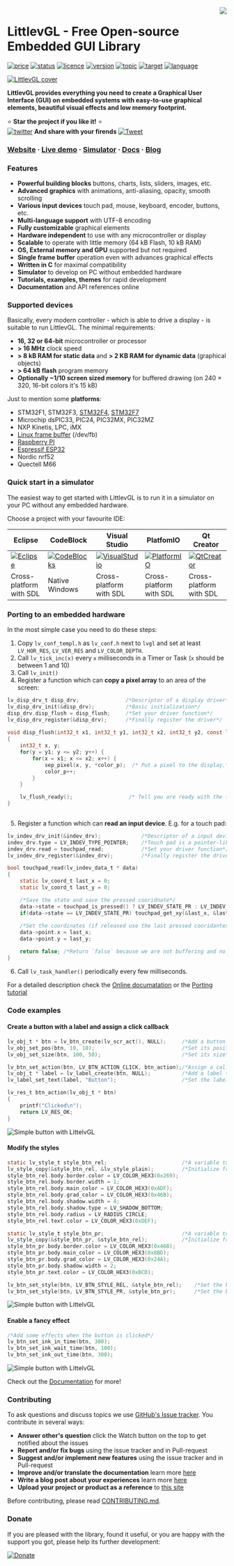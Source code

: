  <img src="https://littlevgl.com/logo/symbol/faviconit/favicon-48.png" align="right" />

# LittlevGL - Free Open-source Embedded GUI Library


[![price](https://img.shields.io/badge/price-FREE-brightgreen.svg)](#)
[![status](https://img.shields.io/badge/status-ACTIVE-brightgreen.svg)](#)
[![licence](https://img.shields.io/badge/licence-MIT-blue.svg)](#)
[![version](https://img.shields.io/badge/version-5.2-blue.svg)](#)
[![topic](https://img.shields.io/badge/topic-GUI-yellow.svg)](#)
[![target](https://img.shields.io/badge/target-EMBEDDED-yellow.svg)](#)
[![language](https://img.shields.io/badge/language-C/C++-yellow.svg)](#)

[![LittlevGL cover](https://littlevgl.com/github/cover3.gif)](#)

**LittlevGL provides everything you need to create a Graphical User Interface (GUI) on embedded systems with easy-to-use graphical elements, beautiful visual effects and low memory footprint.**  

:star: **Star the project if you like it!** :star: <br>
[![twitter](https://littlevgl.com/github/twitter.png)](#) **And share with your firends** [![Tweet](https://img.shields.io/twitter/url/http/shields.io.svg?style=social)](https://twitter.com/intent/tweet?text=LittlevGL%20is%20a%20free%20and%20open%20source%20embedded%20GUI%20library%20with%20easy-to-use%20graphical%20elements,%20beautiful%20visual%20effects%20and%20low%20memory%20footprint.&url=https://littlevgl.com/&hashtags=littlevgl,embedded,gui,free,opensource)

### [Website](https://littlevgl.com) &middot; [Live demo](https://littlevgl.com/live-demo) &middot; [Simulator](https://docs.littlevgl.com/#PC-simulator) &middot; [Docs](https://docs.littlevgl.com/) &middot; [Blog](https://blog.littlevgl.com/)

### Features
* **Powerful building blocks** buttons, charts, lists, sliders, images, etc.
* **Advanced graphics** with animations, anti-aliasing, opacity, smooth scrolling
* **Various input devices** touch pad, mouse, keyboard, encoder, buttons, etc.
* **Multi-language support** with UTF-8 encoding
* **Fully customizable** graphical elements
* **Hardware independent** to use with any microcontroller or display
* **Scalable** to operate with little memory (64 kB Flash, 10 kB RAM)
* **OS, External memory and GPU** supported but not required
* **Single frame buffer** operation even with advances graphical effects
* **Written in C** for maximal compatibility
* **Simulator** to develop on PC without embedded hardware
* **Tutorials, examples, themes** for rapid development
* **Documentation** and API references online

### Supported devices
Basically, every modern controller - which is able to drive a display - is suitable to run LittlevGL. The minimal requirements:
- **16, 32 or 64-bit** microcontroller or processor
- **&gt; 16 MHz** clock speed
- **&gt; 8 kB RAM for static data** and **&gt; 2 KB RAM for dynamic data** (graphical objects)
- **&gt; 64 kB flash** program memory
- **Optionally ~1/10 screen sized memory** for buffered drawing (on 240 × 320, 16-bit colors it's 15 kB)

Just to mention some **platforms**:
- STM32F1, STM32F3, [STM32F4](https://blog.littlevgl.com/2017-07-15/stm32f429_disco_port), [STM32F7](https://github.com/littlevgl/stm32f746_disco_no_os_sw4stm32)
- Microchip dsPIC33, PIC24, PIC32MX, PIC32MZ
- NXP Kinetis, LPC, iMX
- [Linux frame buffer](https://blog.littlevgl.com/2018-01-03/linux_fb) (/dev/fb)
- [Raspberry PI](http://www.vk3erw.com/index.php/16-software/63-raspberry-pi-official-7-touchscreen-and-littlevgl)
- [Espressif ESP32](https://github.com/littlevgl/esp32_ili9431)
- Nordic nrf52
- Quectell M66

### Quick start in a simulator
The easiest way to get started with LittlevGL is to run it in a simulator on your PC without any embedded hardware. 

Choose a project with your favourite IDE:

|   Eclipse   | CodeBlock  | Visual Studio | PlatfomIO | Qt Creator |
|-------------|----------- |---------------|-----------|------------|
|  [![Eclipse](https://littlevgl.com/logo/ide/eclipse.jpg)](https://github.com/littlevgl/pc_simulator_sdl_eclipse) | [![CodeBlocks](https://littlevgl.com/logo/ide/codeblocks.jpg)](https://github.com/littlevgl/pc_simulator_win_codeblocks) | [![VisualStudio](https://littlevgl.com/logo/ide/visualstudio.jpg)](https://github.com/littlevgl/visual_studio_2017_sdl_x64)   |   [![PlatformIO](https://littlevgl.com/logo/ide/platformio.jpg)](https://github.com/littlevgl/pc_simulator_sdl_platformio) | [![QtCreator](https://littlevgl.com/logo/ide/qtcreator.jpg)](https://blog.littlevgl.com/2019-01-03/qt-creator) |
| Cross-platform<br>with SDL | Native Windows | Cross-platform<br>with SDL | Cross-platform<br>with SDL | Cross-platform<br>with SDL |

### Porting to an embedded hardware
In the most simple case you need to do these steps:
1. Copy `lv_conf_templ.h` as `lv_conf.h` next to `lvgl` and set at least `LV_HOR_RES`, `LV_VER_RES` and `LV_COLOR_DEPTH`. 
2. Call `lv_tick_inc(x)` every `x` milliseconds in a Timer or Task (`x` should be between 1 and 10)
3. Call `lv_init()`
4. Register a function which can **copy a pixel array** to an area of the screen:
```c
lv_disp_drv_t disp_drv;               /*Descriptor of a display driver*/
lv_disp_drv_init(&disp_drv);          /*Basic initialization*/
disp_drv.disp_flush = disp_flush;     /*Set your driver function*/
lv_disp_drv_register(&disp_drv);      /*Finally register the driver*/
    
void disp_flush(int32_t x1, int32_t y1, int32_t x2, int32_t y2, const lv_color_t * color_p)
{
    int32_t x, y;
    for(y = y1; y <= y2; y++) {
        for(x = x1; x <= x2; x++) {
            sep_pixel(x, y, *color_p);  /* Put a pixel to the display.*/
            color_p++;
        }
    }

    lv_flush_ready();                  /* Tell you are ready with the flushing*/
}
    
```
5. Register a function which can **read an input device**. E.g. for a touch pad:
```c
lv_indev_drv_init(&indev_drv);             /*Descriptor of a input device driver*/
indev_drv.type = LV_INDEV_TYPE_POINTER;    /*Touch pad is a pointer-like device*/
indev_drv.read = touchpad_read;            /*Set your driver function*/
lv_indev_drv_register(&indev_drv);         /*Finally register the driver*/

bool touchpad_read(lv_indev_data_t * data)
{
    static lv_coord_t last_x = 0;
    static lv_coord_t last_y = 0;

    /*Save the state and save the pressed cooridnate*/
    data->state = touchpad_is_pressed() ? LV_INDEV_STATE_PR : LV_INDEV_STATE_REL; 
    if(data->state == LV_INDEV_STATE_PR) touchpad_get_xy(&last_x, &last_y);
   
    /*Set the coordinates (if released use the last pressed cooridantes)*/
    data->point.x = last_x;
    data->point.y = last_y;

    return false; /*Return `false` because we are not buffering and no more data to read*/
}
```
6. Call `lv_task_handler()` periodically every few milliseconds.

For a detailed description check the [Online documatation](https://docs.littlevgl.com/#Porting) or the [Porting tutorial](https://github.com/littlevgl/lv_examples/blob/master/lv_tutorial/0_porting/lv_tutorial_porting.c)
 
 
### Code examples
#### Create a button with a label and assign a click callback
```c
lv_obj_t * btn = lv_btn_create(lv_scr_act(), NULL);     /*Add a button the current screen*/
lv_obj_set_pos(btn, 10, 10);                            /*Set its position*/
lv_obj_set_size(btn, 100, 50);                          /*Set its size*/

lv_btn_set_action(btn, LV_BTN_ACTION_CLICK, btn_action);/*Assign a callback to the button*/
lv_obj_t * label = lv_label_create(btn, NULL);          /*Add a label to the button*/
lv_label_set_text(label, "Button");                     /*Set the labels text*/

lv_res_t btn_action(lv_obj_t * btn)
{
    printf("Clicked\n");
    return LV_RES_OK;
}
```
![Simple button with LittelvGL](https://littlevgl.com/github/btn1.gif)

#### Modify the styles
```c
static lv_style_t style_btn_rel;                        /*A variable to store the released style*/
lv_style_copy(&style_btn_rel, &lv_style_plain);         /*Initialize from a built-in style*/
style_btn_rel.body.border.color = LV_COLOR_HEX3(0x269);
style_btn_rel.body.border.width = 1;
style_btn_rel.body.main_color = LV_COLOR_HEX3(0xADF);
style_btn_rel.body.grad_color = LV_COLOR_HEX3(0x46B);
style_btn_rel.body.shadow.width = 4;
style_btn_rel.body.shadow.type = LV_SHADOW_BOTTOM;
style_btn_rel.body.radius = LV_RADIUS_CIRCLE;
style_btn_rel.text.color = LV_COLOR_HEX3(0xDEF);

static lv_style_t style_btn_pr;                         /*A variable to store the pressed style*/
lv_style_copy(&style_btn_pr, &style_btn_rel);           /*Initialize from a built-in style*/
style_btn_pr.body.border.color = LV_COLOR_HEX3(0x46B);
style_btn_pr.body.main_color = LV_COLOR_HEX3(0x8BD);
style_btn_pr.body.grad_color = LV_COLOR_HEX3(0x24A);
style_btn_pr.body.shadow.width = 2;
style_btn_pr.text.color = LV_COLOR_HEX3(0xBCD);

lv_btn_set_style(btn, LV_BTN_STYLE_REL, &style_btn_rel);    /*Set the buton's released style*/
lv_btn_set_style(btn, LV_BTN_STYLE_PR, &style_btn_pr);      /*Set the buton's pressed style*/
```

![Simple button with LittelvGL](https://littlevgl.com/github/btn2.gif)

#### Enable a fancy effect
```c
/*Add some effects when the button is clicked*/
lv_btn_set_ink_in_time(btn, 300);
lv_btn_set_ink_wait_time(btn, 100);
lv_btn_set_ink_out_time(btn, 300);
```

![Simple button with LittelvGL](https://littlevgl.com/github/btn3.gif)

Check out the [Documentation](https://docs.littlevgl.com/) for more!

### Contributing
To ask questions and discuss topics we use [GitHub's Issue tracker](https://github.com/littlevgl/lvgl/issues). 
You contribute in several ways:
- **Answer other's question** click the Watch button on the top to get notified about the issues
- **Report and/or fix bugs** using the issue tracker and in Pull-request
- **Suggest and/or implement new features** using the issue tracker and in Pull-request
- **Improve and/or translate the documentation** learn more [here](https://github.com/littlevgl/docs)
- **Write a blog post about your experiences** learn more [here](https://github.com/littlevgl/blog)
- **Upload your project or product as a reference** to [this site](https://blog.littlevgl.com/2018-12-26/references)

Before contributing, please read [CONTRIBUTING.md](https://github.com/littlevgl/lvgl/blob/master/docs/CONTRIBUTING.md).  

### Donate
If you are pleased with the library, found it useful, or you are happy with the support you got, please help its further development:

[![Donate](https://littlevgl.com/donate_dir/donate_btn.png)](https://littlevgl.com/donate)

